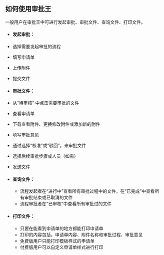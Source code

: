 ## 如何使用审批王
一般用户在审批王中可进行发起审批、审批文件、查询文件、打印文件。

- #### 发起审批：
 - 选择需要发起审批的流程
 - 填写申请单
 - 上传附件
 - 提交文件

- #### 审批文件：
 - 从“待审核” 中点击需要审批的文件
  - 查看申请单
  - 下载查看附件、更换修改附件或添加新的附件
  - 填写审批意见
  - 通过选择“核准”或“驳回”，来审批文件
  - 选择后续审批步骤或人员（如需）
  - 发送文件
 
- #### 查询文件：
  - 流程发起者在“进行中”查看所有审批过程中的文件，在“已完成”中查看所有审批结束或已取消的文件
  - 流程审批者在“已审核”中查看所有审批过的文件
   
- #### 打印文件：  
  - 只要在能看到申请单的地方都能打印申请单
  - 打印的内容包括，申请单内容、附件名称和审批过程、审批意见
  - 免费版用户只能打印模板样式的申请单
  - 付费版用户可以自定义申请单样式进行打印
